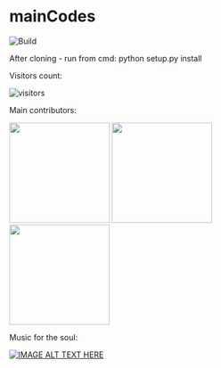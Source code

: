 # mainCodes

![Build](https://travis-ci.org/OpenUniCodingProjects/mainCodes.svg?branch=Master!:https://travis-ci.org/OpenUniCodingProjects/mainCodes)

After cloning - run from cmd: python setup.py install

Visitors count:

![visitors](https://visitor-badge.glitch.me/badge?page_id=${your.username}.${your.repo.id})

Main contributors:

<img height="180em" src="https://github-readme-stats.vercel.app/api?username=openUniProjects&show_icons=true&hide_border=true&&count_private=true&include_all_commits=true" />
<img height="180em" src="https://github-readme-stats.vercel.app/api?username=Sashalisits&show_icons=true&hide_border=true&&count_private=true&include_all_commits=true" />
<img height="180em" src="https://github-readme-stats.vercel.app/api?username=pavel-codes&show_icons=true&hide_border=true&&count_private=true&include_all_commits=true" />


Music for the soul:

[![IMAGE ALT TEXT HERE](https://i.insider.com/58794775ee14b6aa5c8b7bd7?width=1100&format=jpeg&auto=webp)](https://www.youtube.com/watch?v=2Ik51943WQE&t=286s&ab_channel=merkoa)
